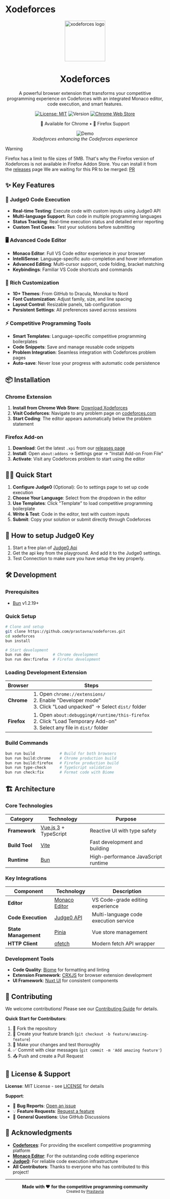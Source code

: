 # Xodeforces

<div align="center">
  <img src="public/icon128.png" alt="xodeforces logo" width="128">
  <h1>Xodeforces</h1>
  <p>A powerful browser extension that transforms your competitive programming experience on Codeforces with an integrated Monaco editor, code execution, and smart features.</p>
  
  [![License: MIT](https://img.shields.io/badge/License-MIT-yellow.svg)](https://opensource.org/licenses/MIT)
  ![Version](https://img.shields.io/badge/version-0.1.0-blue.svg)
  [![Chrome Web Store](https://img.shields.io/badge/Chrome-Web%20Store-blue.svg)](https://chromewebstore.google.com/detail/xodeforces/lnfgjljnmoickkgbjedecbkcmhhdncpk)
  
  <p>🚀 Available for Chrome • 🦊 Firefox Support</p>
  
  ![Demo](./public/screenshot.png)  
  *Xodeforces enhancing the Codeforces experience*
</div>

> [!WARNING]
> Firefox has a limit to file sizes of 5MB. That's why the Firefox version of Xodeforces is not available in Firefox Addon Store. You can install it from the [releases](https://github.com/Prastavna/xodeforces/releases/) page
> We are waiting for this PR to be merged: [PR](https://github.com/mozilla/addons-linter/pull/5765)

## ✨ Key Features

### 🚀 **Judge0 Code Execution**
- **Real-time Testing**: Execute code with custom inputs using Judge0 API
- **Multi-language Support**: Run code in multiple programming languages
- **Status Tracking**: Real-time execution status and detailed error reporting
- **Custom Test Cases**: Test your solutions before submitting

### 🖥️ **Advanced Code Editor**
- **Monaco Editor**: Full VS Code editor experience in your browser
- **IntelliSense**: Language-specific auto-completion and hover information
- **Advanced Editing**: Multi-cursor support, code folding, bracket matching
- **Keybindings**: Familiar VS Code shortcuts and commands

### 🎨 **Rich Customization**
- **10+ Themes**: From GitHub to Dracula, Monokai to Nord
- **Font Customization**: Adjust family, size, and line spacing
- **Layout Control**: Resizable panels, tab configuration
- **Persistent Settings**: All preferences saved across sessions

### ⚡ **Competitive Programming Tools**
- **Smart Templates**: Language-specific competitive programming boilerplates
- **Code Snippets**: Save and manage reusable code snippets
- **Problem Integration**: Seamless integration with Codeforces problem pages
- **Auto-save**: Never lose your progress with automatic code persistence

## 📦 Installation

### Chrome Extension
1. **Install from Chrome Web Store**: [Download Xodeforces](https://chromewebstore.google.com/detail/xodeforces/lnfgjljnmoickkgbjedecbkcmhhdncpk)
2. **Visit Codeforces**: Navigate to any problem page on [codeforces.com](https://codeforces.com)
3. **Start Coding**: The editor appears automatically below the problem statement

### Firefox Add-on
1. **Download**: Get the latest `.xpi` from our [releases page](https://github.com/prastavna/xodeforces/releases)
2. **Install**: Open `about:addons` → Settings gear → "Install Add-on From File"
3. **Activate**: Visit any Codeforces problem to start using the editor

## 🏃‍♂️ Quick Start

1. **Configure Judge0** (Optional): Go to settings page to set up code execution
2. **Choose Your Language**: Select from the dropdown in the editor
3. **Use Templates**: Click "Template" to load competitive programming boilerplate
4. **Write & Test**: Code in the editor, test with custom inputs
5. **Submit**: Copy your solution or submit directly through Codeforces

## 🔐 How to setup Judge0 Key
1. Start a free plan of [Judge0 Api](https://rapidapi.com/judge0-official/api/judge0-ce/playground/apiendpoint_489fe32c-7191-4db3-b337-77d0d3932807)
2. Get the api key from the playground. And add it to the Judge0 settings.
3. Test Connection to make sure you have setup the key properly.

## 🛠️ Development

### Prerequisites
- [Bun](https://bun.sh/) v1.2.19+

### Quick Setup
```bash
# Clone and setup
git clone https://github.com/prastavna/xodeforces.git
cd xodeforces
bun install

# Start development
bun run dev          # Chrome development
bun run dev:firefox  # Firefox development
```

### Loading Development Extension
| Browser | Steps |
|---------|-------|
| **Chrome** | 1. Open `chrome://extensions/` <br> 2. Enable "Developer mode" <br> 3. Click "Load unpacked" → Select `dist/` folder |
| **Firefox** | 1. Open `about:debugging#/runtime/this-firefox` <br> 2. Click "Load Temporary Add-on" <br> 3. Select any file in `dist/` folder |

### Build Commands
```bash
bun run build           # Build for both browsers
bun run build:chrome    # Chrome production build
bun run build:firefox   # Firefox production build
bun run type-check      # TypeScript validation
bun run check:fix       # Format code with Biome
```

## 🏗️ Architecture

### Core Technologies
| Category | Technology | Purpose |
|----------|------------|---------|
| **Framework** | [Vue.js 3](https://vuejs.org/) + TypeScript | Reactive UI with type safety |
| **Build Tool** | [Vite](https://vitejs.dev/) | Fast development and building |
| **Runtime** | [Bun](https://bun.sh/) | High-performance JavaScript runtime |

### Key Integrations
| Component | Technology | Description |
|-----------|------------|-------------|
| **Editor** | [Monaco Editor](https://microsoft.github.io/monaco-editor/) | VS Code-grade editing experience |
| **Code Execution** | [Judge0 API](https://judge0.com/) | Multi-language code execution service |
| **State Management** | [Pinia](https://pinia.vuejs.org/) | Vue store management |
| **HTTP Client** | [ofetch](https://github.com/unjs/ofetch) | Modern fetch API wrapper |

### Development Tools
- **Code Quality**: [Biome](https://biomejs.dev/) for formatting and linting  
- **Extension Framework**: [CRXJS](https://crxjs.dev/) for browser extension development
- **UI Framework**: [Nuxt UI](https://ui.nuxt.com/) for consistent components

## 🤝 Contributing

We welcome contributions! Please see our [Contributing Guide](CONTRIBUTING.md) for details.

**Quick Start for Contributors**:
1. 🍴 Fork the repository
2. 🌿 Create your feature branch (`git checkout -b feature/amazing-feature`)
3. 📝 Make your changes and test thoroughly
4. ✅ Commit with clear messages (`git commit -m 'Add amazing feature'`)
5. 📤 Push and create a Pull Request

## 📄 License & Support

**License**: MIT License - see [LICENSE](LICENSE) for details

**Support**: 
- 🐛 **Bug Reports**: [Open an issue](https://github.com/prastavna/xodeforces/issues)
- 💡 **Feature Requests**: [Request a feature](https://github.com/prastavna/xodeforces/issues)
- 📧 **General Questions**: Use GitHub Discussions

## 🙏 Acknowledgments

- **[Codeforces](https://codeforces.com/)**: For providing the excellent competitive programming platform
- **[Monaco Editor](https://microsoft.github.io/monaco-editor/)**: For the outstanding code editing experience
- **[Judge0](https://judge0.com/)**: For reliable code execution infrastructure
- **All Contributors**: Thanks to everyone who has contributed to this project!

---

<div align="center">
  <strong>Made with ❤️ for the competitive programming community</strong><br>
  <sub>Created by <a href="https://prastavna.com">Prastavna</a></sub>
</div>
